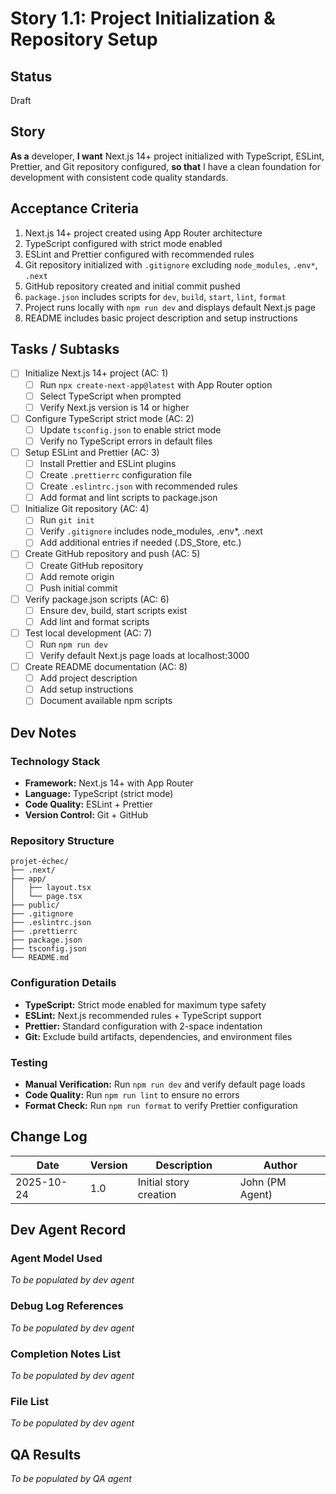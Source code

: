 # Story 1.1: Project Initialization & Repository Setup

## Status
Draft

## Story
**As a** developer,
**I want** Next.js 14+ project initialized with TypeScript, ESLint, Prettier, and Git repository configured,
**so that** I have a clean foundation for development with consistent code quality standards.

## Acceptance Criteria
1. Next.js 14+ project created using App Router architecture
2. TypeScript configured with strict mode enabled
3. ESLint and Prettier configured with recommended rules
4. Git repository initialized with `.gitignore` excluding `node_modules`, `.env*`, `.next`
5. GitHub repository created and initial commit pushed
6. `package.json` includes scripts for `dev`, `build`, `start`, `lint`, `format`
7. Project runs locally with `npm run dev` and displays default Next.js page
8. README includes basic project description and setup instructions

## Tasks / Subtasks
- [ ] Initialize Next.js 14+ project (AC: 1)
  - [ ] Run `npx create-next-app@latest` with App Router option
  - [ ] Select TypeScript when prompted
  - [ ] Verify Next.js version is 14 or higher
- [ ] Configure TypeScript strict mode (AC: 2)
  - [ ] Update `tsconfig.json` to enable strict mode
  - [ ] Verify no TypeScript errors in default files
- [ ] Setup ESLint and Prettier (AC: 3)
  - [ ] Install Prettier and ESLint plugins
  - [ ] Create `.prettierrc` configuration file
  - [ ] Create `.eslintrc.json` with recommended rules
  - [ ] Add format and lint scripts to package.json
- [ ] Initialize Git repository (AC: 4)
  - [ ] Run `git init`
  - [ ] Verify `.gitignore` includes node_modules, .env*, .next
  - [ ] Add additional entries if needed (.DS_Store, etc.)
- [ ] Create GitHub repository and push (AC: 5)
  - [ ] Create GitHub repository
  - [ ] Add remote origin
  - [ ] Push initial commit
- [ ] Verify package.json scripts (AC: 6)
  - [ ] Ensure dev, build, start scripts exist
  - [ ] Add lint and format scripts
- [ ] Test local development (AC: 7)
  - [ ] Run `npm run dev`
  - [ ] Verify default Next.js page loads at localhost:3000
- [ ] Create README documentation (AC: 8)
  - [ ] Add project description
  - [ ] Add setup instructions
  - [ ] Document available npm scripts

## Dev Notes

### Technology Stack
- **Framework:** Next.js 14+ with App Router
- **Language:** TypeScript (strict mode)
- **Code Quality:** ESLint + Prettier
- **Version Control:** Git + GitHub

### Repository Structure
```
projet-échec/
├── .next/
├── app/
│   ├── layout.tsx
│   └── page.tsx
├── public/
├── .gitignore
├── .eslintrc.json
├── .prettierrc
├── package.json
├── tsconfig.json
└── README.md
```

### Configuration Details
- **TypeScript:** Strict mode enabled for maximum type safety
- **ESLint:** Next.js recommended rules + TypeScript support
- **Prettier:** Standard configuration with 2-space indentation
- **Git:** Exclude build artifacts, dependencies, and environment files

### Testing
- **Manual Verification:** Run `npm run dev` and verify default page loads
- **Code Quality:** Run `npm run lint` to ensure no errors
- **Format Check:** Run `npm run format` to verify Prettier configuration

## Change Log
| Date | Version | Description | Author |
|------|---------|-------------|--------|
| 2025-10-24 | 1.0 | Initial story creation | John (PM Agent) |

## Dev Agent Record

### Agent Model Used
_To be populated by dev agent_

### Debug Log References
_To be populated by dev agent_

### Completion Notes List
_To be populated by dev agent_

### File List
_To be populated by dev agent_

## QA Results
_To be populated by QA agent_
